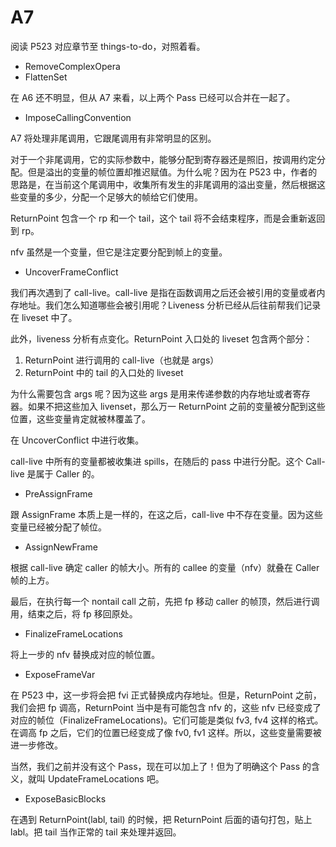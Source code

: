 # A7

阅读 P523 对应章节至  things-to-do，对照着看。

+ RemoveComplexOpera
+ FlattenSet

在 A6 还不明显，但从 A7 来看，以上两个 Pass 已经可以合并在一起了。

+ ImposeCallingConvention

A7 将处理非尾调用，它跟尾调用有非常明显的区别。

对于一个非尾调用，它的实际参数中，能够分配到寄存器还是照旧，按调用约定分配。但是溢出的变量的帧位置却推迟赋值。为什么呢？因为在 P523 中，作者的思路是，在当前这个尾调用中，收集所有发生的非尾调用的溢出变量，然后根据这些变量的多少，分配一个足够大的帧给它们使用。

ReturnPoint 包含一个 rp 和一个 tail，这个 tail 将不会结束程序，而是会重新返回到 rp。

nfv 虽然是一个变量，但它是注定要分配到帧上的变量。

+ UncoverFrameConflict

我们再次遇到了 call-live。call-live 是指在函数调用之后还会被引用的变量或者内存地址。我们怎么知道哪些会被引用呢？Liveness 分析已经从后往前帮我们记录在 liveset 中了。

此外，liveness 分析有点变化。ReturnPoint 入口处的 liveset 包含两个部分：

1. ReturnPoint 进行调用的 call-live（也就是 args） 
2. ReturnPoint 中的 tail 的入口处的 liveset

为什么需要包含 args 呢？因为这些 args 是用来传递参数的内存地址或者寄存器。如果不把这些加入 livenset，那么万一 ReturnPoint 之前的变量被分配到这些位置，这些变量肯定就被林覆盖了。

在 UncoverConflict 中进行收集。

call-live 中所有的变量都被收集进 spills，在随后的 pass 中进行分配。这个 Call-live 是属于 Caller 的。

+ PreAssignFrame

跟 AssignFrame 本质上是一样的，在这之后，call-live 中不存在变量。因为这些变量已经被分配了帧位。


+ AssignNewFrame

根据 call-live 确定 caller 的帧大小。所有的 callee 的变量（nfv）就叠在 Caller 帧的上方。

最后，在执行每一个 nontail call 之前，先把 fp 移动 caller 的帧顶，然后进行调用，结束之后，将 fp 移回原处。

+ FinalizeFrameLocations

将上一步的 nfv 替换成对应的帧位置。

+ ExposeFrameVar

在 P523 中，这一步将会把 fvi 正式替换成内存地址。但是，ReturnPoint 之前，我们会把 fp 调高，ReturnPoint 当中是有可能包含 nfv 的，这些 nfv 已经变成了对应的帧位（FinalizeFrameLocations)。它们可能是类似 fv3, fv4 这样的格式。在调高 fp 之后，它们的位置已经变成了像 fv0, fv1 这样。所以，这些变量需要被进一步修改。

当然，我们之前并没有这个 Pass，现在可以加上了！但为了明确这个 Pass 的含义，就叫 UpdateFrameLocations 吧。


+ ExposeBasicBlocks

在遇到 ReturnPoint(labl, tail) 的时候，把 ReturnPoint 后面的语句打包，贴上 labl。把 tail 当作正常的 tail 来处理并返回。